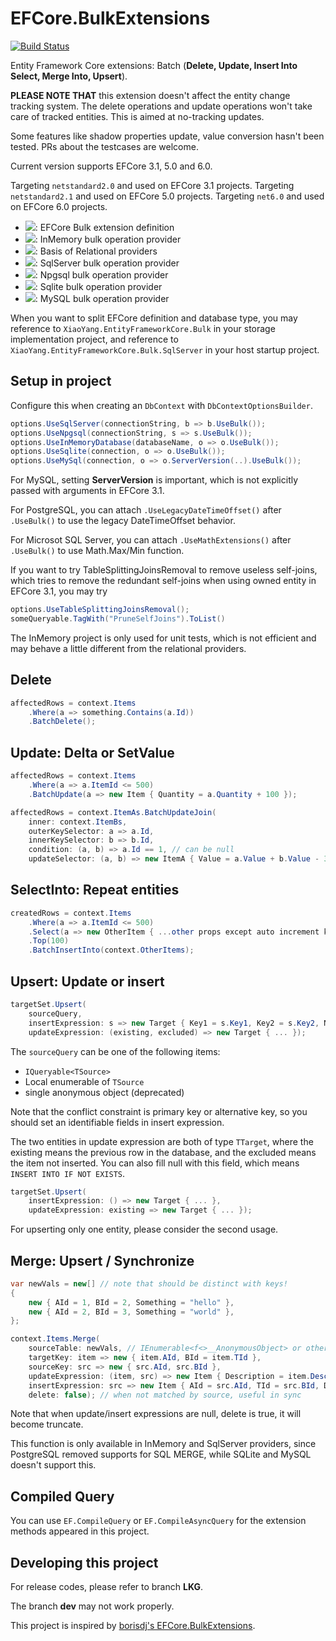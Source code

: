 # EFCore.BulkExtensions

[![Build Status](https://dev.azure.com/tlylz/efcore/_apis/build/status/Extensions%20CI?repoName=yang-er%2Fefcore-ext&branchName=dev&jobName=Build%2C%20Test%20and%20Publish)](https://dev.azure.com/tlylz/efcore/_build/latest?definitionId=24&repoName=yang-er%2Fefcore-ext&branchName=dev)

Entity Framework Core extensions: Batch (**Delete, Update, Insert Into Select, Merge Into, Upsert**).

**PLEASE NOTE THAT** this extension doesn't affect the entity change tracking system. The delete operations and update operations won't take care of tracked entities. This is aimed at no-tracking updates.

Some features like shadow properties update, value conversion hasn't been tested. PRs about the testcases are welcome.

Current version supports EFCore 3.1, 5.0 and 6.0.

Targeting `netstandard2.0` and used on EFCore 3.1 projects.
Targeting `netstandard2.1` and used on EFCore 5.0 projects.
Targeting `net6.0` and used on EFCore 6.0 projects.

- [![](https://img.shields.io/nuget/v/XiaoYang.EntityFrameworkCore.Bulk)](https://www.nuget.org/packages/XiaoYang.EntityFrameworkCore.Bulk): EFCore Bulk extension definition
- [![](https://img.shields.io/nuget/v/XiaoYang.EntityFrameworkCore.Bulk.InMemory)](https://www.nuget.org/packages/XiaoYang.EntityFrameworkCore.Bulk.InMemory): InMemory bulk operation provider
- [![](https://img.shields.io/nuget/v/XiaoYang.EntityFrameworkCore.Bulk.Relational)](https://www.nuget.org/packages/XiaoYang.EntityFrameworkCore.Bulk.Relational): Basis of Relational providers
- [![](https://img.shields.io/nuget/v/XiaoYang.EntityFrameworkCore.Bulk.SqlServer)](https://www.nuget.org/packages/XiaoYang.EntityFrameworkCore.Bulk.SqlServer): SqlServer bulk operation provider
- [![](https://img.shields.io/nuget/v/XiaoYang.EntityFrameworkCore.Bulk.PostgreSql)](https://www.nuget.org/packages/XiaoYang.EntityFrameworkCore.Bulk.PostgreSql): Npgsql bulk operation provider
- [![](https://img.shields.io/nuget/v/XiaoYang.EntityFrameworkCore.Bulk.Sqlite)](https://www.nuget.org/packages/XiaoYang.EntityFrameworkCore.Bulk.Sqlite): Sqlite bulk operation provider
- [![](https://img.shields.io/nuget/v/XiaoYang.EntityFrameworkCore.Bulk.MySql)](https://www.nuget.org/packages/XiaoYang.EntityFrameworkCore.Bulk.MySql): MySQL bulk operation provider

When you want to split EFCore definition and database type, you may reference to `XiaoYang.EntityFrameworkCore.Bulk` in your storage implementation project, and reference to `XiaoYang.EntityFrameworkCore.Bulk.SqlServer` in your host startup project.

## Setup in project

Configure this when creating an `DbContext` with `DbContextOptionsBuilder`.

```csharp
options.UseSqlServer(connectionString, b => b.UseBulk());
options.UseNpgsql(connectionString, s => s.UseBulk());
options.UseInMemoryDatabase(databaseName, o => o.UseBulk());
options.UseSqlite(connection, o => o.UseBulk());
options.UseMySql(connection, o => o.ServerVersion(..).UseBulk());
```

For MySQL, setting **ServerVersion** is important, which is not explicitly passed with arguments in EFCore 3.1.

For PostgreSQL, you can attach `.UseLegacyDateTimeOffset()` after `.UseBulk()` to use the legacy DateTimeOffset behavior.

For Microsot SQL Server, you can attach `.UseMathExtensions()` after `.UseBulk()` to use Math.Max/Min function.

If you want to try TableSplittingJoinsRemoval to remove useless self-joins, which tries to remove the redundant self-joins when using owned entity in EFCore 3.1, you may try

```csharp
options.UseTableSplittingJoinsRemoval();
someQueryable.TagWith("PruneSelfJoins").ToList()
```

The InMemory project is only used for unit tests, which is not efficient and may behave a little different from the relational providers.

## Delete

```csharp
affectedRows = context.Items
    .Where(a => something.Contains(a.Id))
    .BatchDelete();
```

## Update: Delta or SetValue

```csharp
affectedRows = context.Items
    .Where(a => a.ItemId <= 500)
    .BatchUpdate(a => new Item { Quantity = a.Quantity + 100 });

affectedRows = context.ItemAs.BatchUpdateJoin(
    inner: context.ItemBs,
    outerKeySelector: a => a.Id,
    innerKeySelector: b => b.Id,
    condition: (a, b) => a.Id == 1, // can be null
    updateSelector: (a, b) => new ItemA { Value = a.Value + b.Value - 3 });
```

## SelectInto: Repeat entities

```csharp
createdRows = context.Items
    .Where(a => a.ItemId <= 500)
    .Select(a => new OtherItem { ...other props except auto increment key... })
    .Top(100)
    .BatchInsertInto(context.OtherItems);
```

## Upsert: Update or insert

```csharp
targetSet.Upsert(
    sourceQuery,
    insertExpression: s => new Target { Key1 = s.Key1, Key2 = s.Key2, NormalProp = s.NormalProp },
    updateExpression: (existing, excluded) => new Target { ... });
```

The `sourceQuery` can be one of the following items:
- `IQueryable<TSource>`
- Local enumerable of `TSource`
- single anonymous object (deprecated)

Note that the conflict constraint is primary key or alternative key, so you should set an identifiable fields in insert expression.

The two entities in update expression are both of type `TTarget`, where the existing means the previous row in the database, and the excluded means the item not inserted. You can also fill null with this field, which means `INSERT INTO IF NOT EXISTS`.

```csharp
targetSet.Upsert(
    insertExpression: () => new Target { ... },
    updateExpression: existing => new Target { ... });
```

For upserting only one entity, please consider the second usage.

## Merge: Upsert / Synchronize

```csharp
var newVals = new[] // note that should be distinct with keys!
{
    new { AId = 1, BId = 2, Something = "hello" },
    new { AId = 2, BId = 3, Something = "world" },
};

context.Items.Merge(
    sourceTable: newVals, // IEnumerable<f<>__AnonymousObject> or other IQueryable
    targetKey: item => new { item.AId, BId = item.TId },
    sourceKey: src => new { src.AId, src.BId },
    updateExpression: (item, src) => new Item { Description = item.Description + src.Something }, // can be null
    insertExpression: src => new Item { AId = src.AId, TId = src.BId, Description = src.Something }, // can be null, and ignore identity pkey
    delete: false); // when not matched by source, useful in sync
```

Note that when update/insert expressions are null, delete is true, it will become truncate.

This function is only available in InMemory and SqlServer providers, since PostgreSQL removed supports for SQL MERGE, while SQLite and MySQL doesn't support this.

## Compiled Query

You can use `EF.CompileQuery` or `EF.CompileAsyncQuery` for the extension methods appeared in this project.

## Developing this project

For release codes, please refer to branch **LKG**.

The branch **dev** may not work properly.

This project is inspired by [borisdj's EFCore.BulkExtensions](https://github.com/borisdj/EFCore.BulkExtensions).
